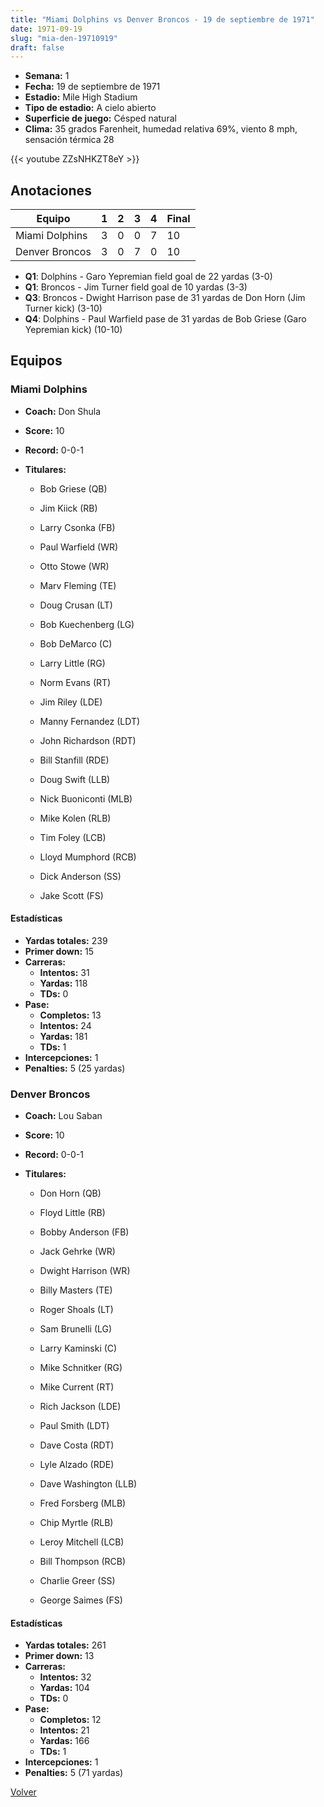 ```yaml
---
title: "Miami Dolphins vs Denver Broncos - 19 de septiembre de 1971"
date: 1971-09-19
slug: "mia-den-19710919"
draft: false
---
```


- **Semana:** 1
- **Fecha:** 19 de septiembre de 1971
- **Estadio:** Mile High Stadium
- **Tipo de estadio:** A cielo abierto
- **Superficie de juego:** Césped natural
- **Clima:** 35 grados Farenheit, humedad relativa 69%, viento 8 mph, sensación térmica 28


{{< youtube ZZsNHKZT8eY >}}


## Anotaciones
| Equipo | 1 | 2 | 3 | 4 | Final |
|--------|---|---|---|---|-------|
| Miami Dolphins  | 3 | 0 | 0 | 7  | 10 |
| Denver Broncos  | 3 | 0 | 7 | 0  | 10 |
- **Q1**: Dolphins - Garo Yepremian field goal de 22 yardas (3-0)
- **Q1**: Broncos - Jim Turner field goal de 10 yardas (3-3)
- **Q3**: Broncos - Dwight Harrison pase de 31 yardas de Don Horn (Jim Turner kick) (3-10)
- **Q4**: Dolphins - Paul Warfield pase de 31 yardas de Bob Griese (Garo Yepremian kick) (10-10)


## Equipos


### Miami Dolphins
* **Coach:** Don Shula
* **Score:** 10
* **Record:** 0-0-1
* **Titulares:** 

  * Bob Griese (QB) 

  * Jim Kiick (RB) 

  * Larry Csonka (FB) 

  * Paul Warfield (WR) 

  * Otto Stowe (WR) 

  * Marv Fleming (TE) 

  * Doug Crusan (LT) 

  * Bob Kuechenberg (LG) 

  * Bob DeMarco (C) 

  * Larry Little (RG) 

  * Norm Evans (RT) 

  * Jim Riley (LDE) 

  * Manny Fernandez (LDT) 

  * John Richardson (RDT) 

  * Bill Stanfill (RDE) 

  * Doug Swift (LLB) 

  * Nick Buoniconti (MLB) 

  * Mike Kolen (RLB) 

  * Tim Foley (LCB) 

  * Lloyd Mumphord (RCB) 

  * Dick Anderson (SS) 

  * Jake Scott (FS) 

#### Estadísticas
* **Yardas totales:** 239
* **Primer down:** 15
* **Carreras:**
  * **Intentos:** 31
  * **Yardas:** 118
  * **TDs:** 0
* **Pase:**
  * **Completos:** 13
  * **Intentos:** 24
  * **Yardas:** 181
  * **TDs:** 1
* **Intercepciones:** 1
* **Penalties:** 5 (25 yardas)

### Denver Broncos
* **Coach:** Lou Saban
* **Score:** 10
* **Record:** 0-0-1
* **Titulares:** 

  * Don Horn (QB) 

  * Floyd Little (RB) 

  * Bobby Anderson (FB) 

  * Jack Gehrke (WR) 

  * Dwight Harrison (WR) 

  * Billy Masters (TE) 

  * Roger Shoals (LT) 

  * Sam Brunelli (LG) 

  * Larry Kaminski (C) 

  * Mike Schnitker (RG) 

  * Mike Current (RT) 

  * Rich Jackson (LDE) 

  * Paul Smith (LDT) 

  * Dave Costa (RDT) 

  * Lyle Alzado (RDE) 

  * Dave Washington (LLB) 

  * Fred Forsberg (MLB) 

  * Chip Myrtle (RLB) 

  * Leroy Mitchell (LCB) 

  * Bill Thompson (RCB) 

  * Charlie Greer (SS) 

  * George Saimes (FS) 

#### Estadísticas
* **Yardas totales:** 261
* **Primer down:** 13
* **Carreras:**
  * **Intentos:** 32
  * **Yardas:** 104
  * **TDs:** 0
* **Pase:**
  * **Completos:** 12
  * **Intentos:** 21
  * **Yardas:** 166
  * **TDs:** 1
* **Intercepciones:** 1
* **Penalties:** 5 (71 yardas)


[Volver](/historia/1971)
